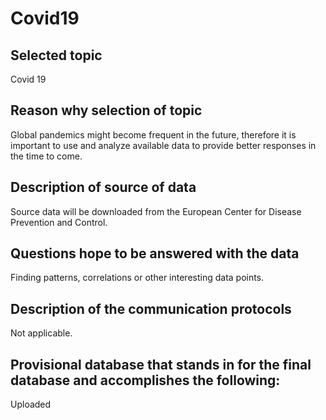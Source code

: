 # Covid19

## Selected topic
Covid 19 

## Reason why selection of topic
Global pandemics might become frequent in the future, therefore it is important to use and analyze available data to provide better responses in the time to come. 

## Description of source of data
Source data will be downloaded from the European Center for Disease Prevention and Control. 

## Questions hope to be answered with the data
Finding patterns, correlations or other interesting data points. 

## Description of the communication protocols
Not applicable.

## Provisional database that stands in for the final database and accomplishes the following:
Uploaded
